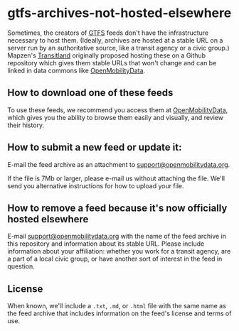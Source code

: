 # gtfs-archives-not-hosted-elsewhere

Sometimes, the creators of [GTFS](https://github.com/google/transit/blob/master/gtfs/spec/en/README.md) feeds don't have the infrastructure necessary to host them. (Ideally, archives are hosted at a stable URL on a server run by an authoritative source, like a transit agency or a civic group.) Mapzen's [Transitland](https://transit.land/) originally proposed hosting these on a Github repository which gives them stable URLs that won't change and can be linked in data commons like [OpenMobilityData](https://www.openmobilitydata.org).

## How to download one of these feeds

To use these feeds, we recommend you access them at [OpenMobilityData](https://www.openmobilitydata.org), which gives you the ability to browse them easily and visually, and review their history. 

## How to submit a new feed or update it:

E-mail the feed archive as an attachment to [support@openmobilitydata.org](mailto:support@openmobilitydata.org).

If the file is 7Mb or larger, please e-mail us without attaching the file. We'll send you alternative instructions for how to upload your file.

## How to remove a feed because it's now officially hosted elsewhere

E-mail [support@openmobilitydata.org](mailto:support@openmobilitydata.org) with the name of the feed archive in this repository and information about its stable URL. Please include information about your affiliation: whether you work for a transit agency, are a part of a local civic group, or have another sort of interest in the feed in question.

## License

When known, we'll include a `.txt`, `.md`, or `.html` file with the same name as the feed archive that includes information on the feed's license and terms of use.
